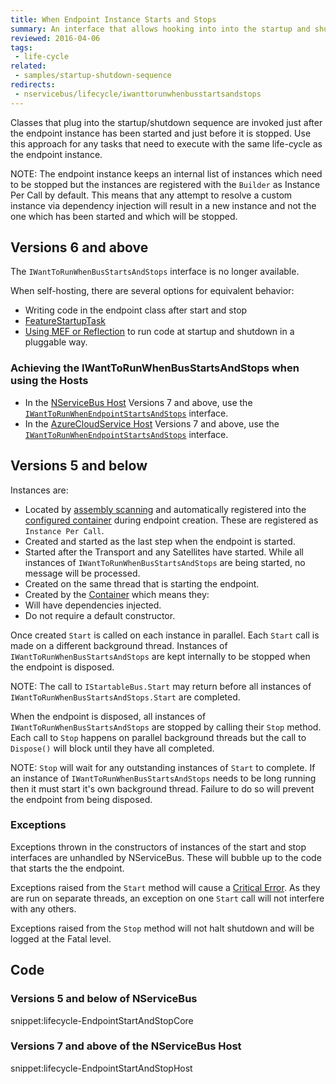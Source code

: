 ```yaml
---
title: When Endpoint Instance Starts and Stops
summary: An interface that allows hooking into into the startup and shutdown sequence of an endpoint instance.
reviewed: 2016-04-06
tags:
 - life-cycle
related:
 - samples/startup-shutdown-sequence
redirects:
 - nservicebus/lifecycle/iwanttorunwhenbusstartsandstops
---
```


Classes that plug into the startup/shutdown sequence are invoked just after the endpoint instance has been started and just before it is stopped. Use this approach for any tasks that need to execute with the same life-cycle as the endpoint instance.

NOTE: The endpoint instance keeps an internal list of instances which need to be stopped but the instances are registered with the `Builder` as Instance Per Call by default. This means that any attempt to resolve a custom instance via dependency injection will result in a new instance and not the one which has been started and which will be stopped.


## Versions 6 and above

The `IWantToRunWhenBusStartsAndStops` interface is no longer available.  

When self-hosting, there are several options for equivalent behavior:

 * Writing code in the endpoint class after start and stop
 * [FeatureStartupTask](/nservicebus/pipeline/features.md#feature-startup-tasks)
 * [Using MEF or Reflection](/samples/plugin-based-config) to run code at startup and shutdown in a pluggable way.


### Achieving the IWantToRunWhenBusStartsAndStops when using the Hosts

 * In the [NServiceBus Host](/nservicebus/hosting/nservicebus-host/) Versions 7 and above, use the [`IWantToRunWhenEndpointStartsAndStops`](/nservicebus/hosting/nservicebus-host) interface.
 * In the [AzureCloudService Host](/nservicebus/hosting/cloud-services-host/) Versions 7 and above, use the [`IWantToRunWhenEndpointStartsAndStops`](/nservicebus/hosting/cloud-services-host/) interface.


## Versions 5 and below

Instances are:

 * Located by [assembly scanning](/nservicebus/hosting/assembly-scanning.md) and automatically registered into the [configured container](/nservicebus/containers/) during endpoint creation. These are registered as `Instance Per Call`.
 * Created and started as the last step when the endpoint is started.
 * Started after the Transport and any Satellites have started. While all instances of `IWantToRunWhenBusStartsAndStops` are being started, no message will be processed.
 * Created on the same thread that is starting the endpoint.
 * Created by the [Container](/nservicebus/containers/) which means they:
  * Will have dependencies injected.
  * Do not require a default constructor.

Once created `Start` is called on each instance in parallel. Each `Start` call is made on a different background thread. Instances of `IWantToRunWhenBusStartsAndStops` are kept internally to be stopped when the endpoint is disposed.

NOTE: The call to `IStartableBus.Start` may return before all instances of `IWantToRunWhenBusStartsAndStops.Start` are completed.

When the endpoint is disposed, all instances of `IWantToRunWhenBusStartsAndStops` are stopped by calling their `Stop` method. Each call to `Stop` happens on parallel background threads but the call to `Dispose()` will block until they have all completed. 

NOTE: `Stop` will wait for any outstanding instances of `Start` to complete. If an instance of `IWantToRunWhenBusStartsAndStops` needs to be long running then it must start it's own background thread. Failure to do so will prevent the endpoint from being disposed.


### Exceptions

Exceptions thrown in the constructors of instances of the start and stop interfaces are unhandled by NServiceBus. These will bubble up to the code that starts the the endpoint.

Exceptions raised from the `Start` method will cause a [Critical Error](/nservicebus/hosting/critical-errors.md). As they are run on separate threads, an exception on one `Start` call will not interfere with any others.

Exceptions raised from the `Stop` method will not halt shutdown and will be logged at the Fatal level.


## Code

### Versions 5 and below of NServiceBus

snippet:lifecycle-EndpointStartAndStopCore


### Versions 7 and above of the NServiceBus Host

snippet:lifecycle-EndpointStartAndStopHost